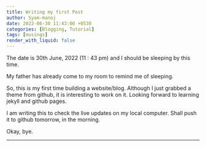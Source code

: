 ```yaml
---
title: Writing my first Post
author: Syam-manoj
date: 2022-06-30 11:43:00 +0530
categories: [Blogging, Tutorial]
tags: [musings]
render_with_liquid: false
---
```


The date is 30th June, 2022 (11 : 43 pm) and I should be sleeping by this time.

My father has already come to my room to remind me of sleeping.

So, this is my first time building a website/blog. Although I just grabbed a theme from github, it is interesting to work on it. Looking forward to learning jekyll and github pages.

I am writing this to check the live updates on my local computer. Shall push it to github tomorrow, in the morning.

Okay, bye.

---